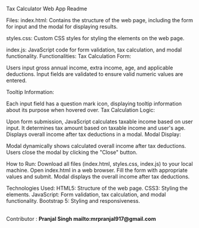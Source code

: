 Tax Calculator Web App Readme

Files: index.html: Contains the structure of the web page, including the form for input and the modal for displaying results.

styles.css: Custom CSS styles for styling the elements on the web page. 

index.js: JavaScript code for form validation, tax calculation, and modal functionality. Functionalities:
Tax Calculation Form:

Users input gross annual income, extra income, age, and applicable deductions. Input fields are validated to ensure valid numeric values are entered.

Tooltip Information:

Each input field has a question mark icon, displaying tooltip information about its purpose when hovered over.
Tax Calculation Logic:

Upon form submission, JavaScript calculates taxable income based on user input. It determines tax amount based on taxable income and user's age. Displays overall income after tax deductions in a modal. Modal Display:

Modal dynamically shows calculated overall income after tax deductions. Users close the modal by clicking the "Close" button.

How to Run: Download all files (index.html, styles.css, index.js) to your local machine. Open index.html in a web browser. Fill the form with appropriate values and submit. Modal displays the overall income after tax deductions.

Technologies Used: HTML5: Structure of the web page. CSS3: Styling the elements. JavaScript: Form validation, tax calculation, and modal functionality. Bootstrap 5: Styling and responsiveness.

<br/>
Contributor : <b>Pranjal Singh <b/>
mailto:mrpranjal917@gmail.com
